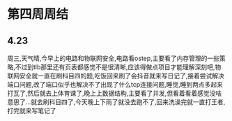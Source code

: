 # 第四周周结

## 4.23
  周三,天气晴,今早上的电路和物联网安全,电路看ostep,主要看了内存管理的一些策略,不过到tlb那里还有页表都感觉不是很清晰,应该得做点项目才能理解深刻吧,物联网安全就一直在刷科目四的题,吃饭回来刷了会抖音就来写日记了,接着尝试解决端口问题,改了端口似乎也解决不了出现了什么tcp连接问题,睡觉,睡到两点多起来打瓦了,然后就去上体育课了,晚上上数据结构,主要看了并发,但看着看着感觉没啥意思了...就去刷科目四了,今天晚上下雨了就没去跑不了,回来洗澡完就一直打王者,打完就来写笔记了